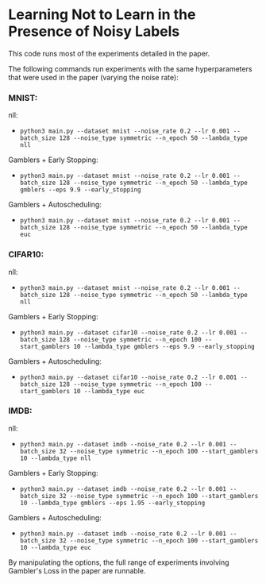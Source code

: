 # Learning Not to Learn in the Presence of Noisy Labels

This code runs most of the experiments detailed in the paper.

The following commands run experiments with the same hyperparameters that were used in the paper (varying the noise rate):
### MNIST:
nll: 
- `python3 main.py --dataset mnist --noise_rate 0.2 --lr 0.001 --batch_size 128 --noise_type symmetric --n_epoch 50 --lambda_type nll`

Gamblers + Early Stopping:
- `python3 main.py --dataset mnist --noise_rate 0.2 --lr 0.001 --batch_size 128 --noise_type symmetric --n_epoch 50 --lambda_type gmblers --eps 9.9 --early_stopping`

Gamblers + Autoscheduling: 
- `python3 main.py --dataset mnist --noise_rate 0.2 --lr 0.001 --batch_size 128 --noise_type symmetric --n_epoch 50 --lambda_type euc`


### CIFAR10:
nll: 
- `python3 main.py --dataset mnist --noise_rate 0.2 --lr 0.001 --batch_size 128 --noise_type symmetric --n_epoch 50 --lambda_type nll`

Gamblers + Early Stopping:
- `python3 main.py --dataset cifar10 --noise_rate 0.2 --lr 0.001 --batch_size 128 --noise_type symmetric --n_epoch 100 --start_gamblers 10 --lambda_type gmblers --eps 9.9 --early_stopping`

Gamblers + Autoscheduling: 
- `python3 main.py --dataset cifar10 --noise_rate 0.2 --lr 0.001 --batch_size 128 --noise_type symmetric --n_epoch 100 --start_gamblers 10 --lambda_type euc`

### IMDB:
nll: 
- `python3 main.py --dataset imdb --noise_rate 0.2 --lr 0.001 --batch_size 32 --noise_type symmetric --n_epoch 100 --start_gamblers 10 --lambda_type nll`

Gamblers + Early Stopping:
- `python3 main.py --dataset imdb --noise_rate 0.2 --lr 0.001 --batch_size 32 --noise_type symmetric --n_epoch 100 --start_gamblers 10 --lambda_type gmblers --eps 1.95 --early_stopping`

Gamblers + Autoscheduling:
- `python3 main.py --dataset imdb --noise_rate 0.2 --lr 0.001 --batch_size 32 --noise_type symmetric --n_epoch 100 --start_gamblers 10 --lambda_type euc`

By manipulating the options, the full range of experiments involving Gambler's Loss in the paper are runnable.
